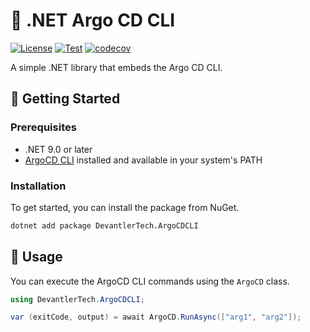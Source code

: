 # 🔧 .NET Argo CD CLI

[![License](https://img.shields.io/badge/License-Apache_2.0-blue.svg)](https://opensource.org/licenses/Apache-2.0)
[![Test](https://github.com/devantler-tech/dotnet-argocd-cli/actions/workflows/test.yaml/badge.svg)](https://github.com/devantler-tech/dotnet-argocd-cli/actions/workflows/test.yaml)
[![codecov](https://codecov.io/gh/devantler-tech/dotnet-argocd-cli/graph/badge.svg?token=RhQPb4fE7z)](https://codecov.io/gh/devantler-tech/dotnet-argocd-cli)

A simple .NET library that embeds the Argo CD CLI.

## 🚀 Getting Started

### Prerequisites

- .NET 9.0 or later
- [ArgoCD CLI](https://argo-cd.readthedocs.io/en/stable/getting_started/#1-install-argo-cd) installed and available in your system's PATH

### Installation

To get started, you can install the package from NuGet.

```bash
dotnet add package DevantlerTech.ArgoCDCLI
```

## 📝 Usage

You can execute the ArgoCD CLI commands using the `ArgoCD` class.

```csharp
using DevantlerTech.ArgoCDCLI;

var (exitCode, output) = await ArgoCD.RunAsync(["arg1", "arg2"]);
```
